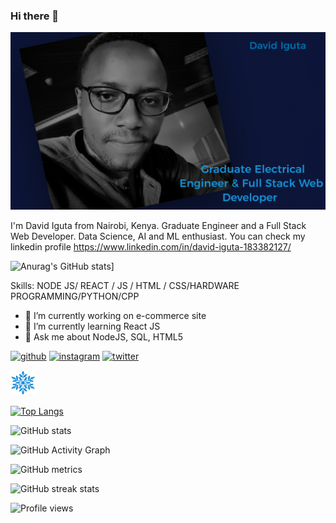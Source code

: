 ### Hi there 👋

![Electrical Engineer Graduate and a Web Developer](https://github.com/Iguta/Iguta/blob/main/portfolio_banner.png)

I'm David Iguta from Nairobi, Kenya. Graduate Engineer and a Full Stack Web Developer. Data Science, AI and ML enthusiast. 
You can check my linkedin profile https://www.linkedin.com/in/david-iguta-183382127/


![Anurag's GitHub stats](https://github-readme-stats.vercel.app/api?username=iguta&count_private=true&hide=issues,contribs&show_icons=true&theme=tokyonight)]

Skills: NODE JS/ REACT / JS / HTML / CSS/HARDWARE PROGRAMMING/PYTHON/CPP

- 🔭 I’m currently working on e-commerce site  
- 🌱 I’m currently learning React JS 
- 💬 Ask me about NodeJS, SQL, HTML5 


[<img src='https://cdn.jsdelivr.net/npm/simple-icons@3.0.1/icons/github.svg' alt='github' height='40'>](https://github.com/Iguta) [<img src='https://cdn.jsdelivr.net/npm/simple-icons@3.0.1/icons/instagram.svg' alt='instagram' height='40'>](https://www.instagram.com/igutsdave/)  [<img src='https://cdn.jsdelivr.net/npm/simple-icons@3.0.1/icons/twitter.svg' alt='twitter' height='40'>](https://twitter.com/IgutaDavid)  

<a href='https://archiveprogram.github.com/'><img src='https://raw.githubusercontent.com/acervenky/animated-github-badges/master/assets/acbadge.gif' width='40' height='40'></a> 

[![Top Langs](https://github-readme-stats.vercel.app/api/top-langs/?username=Iguta)](https://github.com/anuraghazra/github-readme-stats)

![GitHub stats](https://github-readme-stats.vercel.app/api?username=Iguta&show_icons=true&count_private=true)  

![GitHub Activity Graph](https://activity-graph.herokuapp.com/graph?username=Iguta)  

![GitHub metrics](https://metrics.lecoq.io/Iguta)  

![GitHub streak stats](https://github-readme-streak-stats.herokuapp.com/?user=Iguta)  

![Profile views](https://gpvc.arturio.dev/Iguta)  
